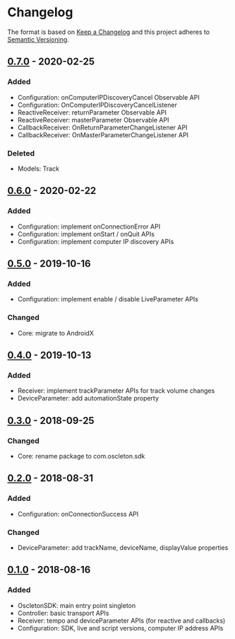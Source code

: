 # Changelog

The format is based on [Keep a Changelog] and this project adheres to [Semantic Versioning].

## [0.7.0] - 2020-02-25

### Added
- Configuration: onComputerIPDiscoveryCancel Observable API
- Configuration: OnComputerIPDiscoveryCancelListener
- ReactiveReceiver: returnParameter Observable API
- ReactiveReceiver: masterParameter Observable API
- CallbackReceiver: OnReturnParameterChangeListener API
- CallbackReceiver: OnMasterParameterChangeListener API

### Deleted
- Models: Track

## [0.6.0] - 2020-02-22

### Added
- Configuration: implement onConnectionError API
- Configuration: implement onStart / onQuit APIs
- Configuration: implement computer IP discovery APIs

## [0.5.0] - 2019-10-16

### Added
- Configuration: implement enable / disable LiveParameter APIs

### Changed
- Core: migrate to AndroidX

## [0.4.0] - 2019-10-13

### Added
- Receiver: implement trackParameter APIs for track volume changes
- DeviceParameter: add automationState property

## [0.3.0] - 2018-09-25

### Changed
- Core: rename package to com.oscleton.sdk 

## [0.2.0] - 2018-08-31

### Added
- Configuration: onConnectionSuccess API

### Changed
- DeviceParameter: add trackName, deviceName, displayValue properties

## [0.1.0] - 2018-08-16

### Added
- OscletonSDK: main entry point singleton
- Controller: basic transport APIs
- Receiver: tempo and deviceParameter APIs (for reactive and callbacks)
- Configuration: SDK, live and script versions, computer IP address APIs




[0.7.0]: https://github.com/ArthurVimond/oscleton-android-sdk/releases/tag/0.7.0
[0.6.0]: https://github.com/ArthurVimond/oscleton-android-sdk/releases/tag/0.6.0
[0.5.0]: https://github.com/ArthurVimond/oscleton-android-sdk/releases/tag/0.5.0
[0.4.0]: https://github.com/ArthurVimond/oscleton-android-sdk/releases/tag/0.4.0
[0.3.0]: https://github.com/ArthurVimond/oscleton-android-sdk/releases/tag/0.3.0
[0.2.0]: https://github.com/ArthurVimond/oscleton-android-sdk/releases/tag/0.2.0
[0.1.0]: https://github.com/ArthurVimond/oscleton-android-sdk/releases/tag/0.1.0

[Keep a Changelog]: http://keepachangelog.com/en/1.0.0/
[Semantic Versioning]: http://semver.org/spec/v2.0.0.html